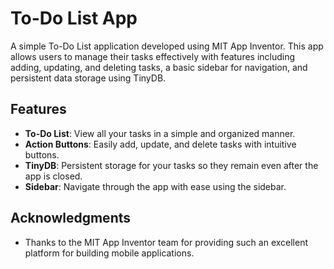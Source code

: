 # To-Do List App

A simple To-Do List application developed using MIT App Inventor. This app allows users to manage their tasks effectively with features including adding, updating, and deleting tasks, a basic sidebar for navigation, and persistent data storage using TinyDB.

## Features

- **To-Do List**: View all your tasks in a simple and organized manner.
- **Action Buttons**: Easily add, update, and delete tasks with intuitive buttons.
- **TinyDB**: Persistent storage for your tasks so they remain even after the app is closed.
- **Sidebar**: Navigate through the app with ease using the sidebar.

## Acknowledgments

- Thanks to the MIT App Inventor team for providing such an excellent platform for building mobile applications.
